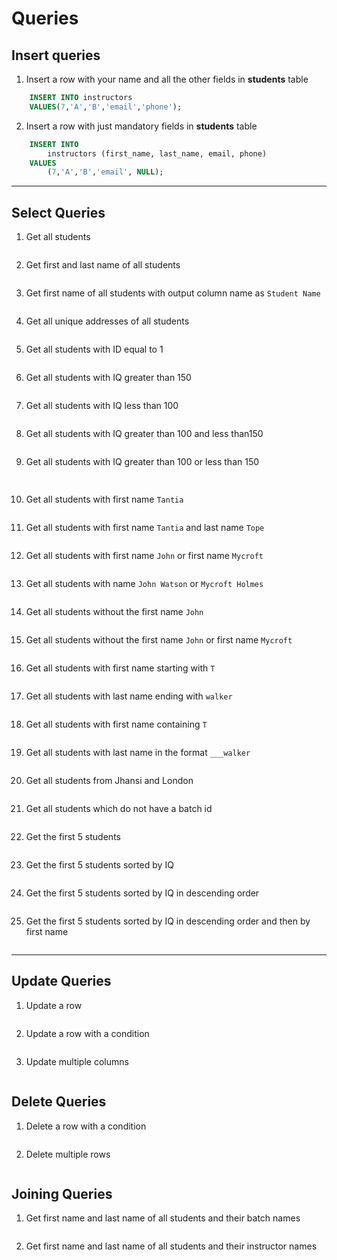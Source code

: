 
# Queries

## Insert queries
1. Insert a row with your name and all the other fields in **students** table
```sql
    INSERT INTO instructors
    VALUES(7,'A','B','email','phone');
```

2. Insert a row with just mandatory fields in **students** table
```sql
    INSERT INTO 
        instructors (first_name, last_name, email, phone)
    VALUES
        (7,'A','B','email', NULL);
```

---

## Select Queries
1. Get all students

    ```sql
    
    ```

2. Get first and last name of all students

    ```sql
    
    ```

3. Get first name of all students with output column name as `Student Name`
    
    ```sql
    
    ```
4. Get all unique addresses of all students
        
    ```sql
    
    ```
5. Get all students with ID equal to 1
    
    ```sql
    
    ```
6. Get all students with IQ greater than 150
    
    ```sql
    
    ```
7. Get all students with IQ less than 100
    
    ```sql
    
    ```
8. Get all students with IQ greater than 100 and less than150

    ```sql
    
    ```
9. Get all students with IQ greater than 100 or less than 150
    
    ```sql
     
    ```
10. Get all students with first name `Tantia`
    
    ```sql
    
    ```
11. Get all students with first name `Tantia` and last name `Tope`
    
    ```sql
    
    ```
12. Get all students with first name `John` or first name `Mycroft`
    
    ```sql
    
    ```
13. Get all students with name `John Watson` or `Mycroft Holmes`
    
    ```sql
    
    ```
14. Get all students without the first name `John`
    
    ```sql
    
    ```
15. Get all students without the first name `John` or first name `Mycroft`
    
    ```sql
    
    ```
16. Get all students with first name starting with `T`
    
    ```sql
    
    ```
17. Get all students with last name ending with `walker`
    
    ```sql
    
    ```
18. Get all students with first name containing `T`
    
    ```sql
    
    ```
19. Get all students with last name in the format `___walker`
    ```sql
    
    ```
20. Get all students from Jhansi and London
    
    ```sql
    
    ```
21. Get all students which do not have a batch id
    
    ```sql
    
    ```
22. Get the first 5 students
    
    ```sql
    
    ```
23. Get the first 5 students sorted by IQ
    
    
    ```sql
    
    ```
24. Get the first 5 students sorted by IQ in descending order
    
    ```sql
    
    ```
25. Get the first 5 students sorted by IQ in descending order and then by first name
    
    ```sql
    
    ```

---

## Update Queries

1. Update a row

    ```sql
    
    ```
2. Update a row with a condition

    ```sql
    
    ```

3. Update multiple columns

    ```sql
    
    ```

## Delete Queries

1. Delete a row with a condition
 
     ```sql
     
     ```
 
2. Delete multiple rows
 
     ```sql
     
     ```

## Joining Queries

1. Get first name and last name of all students and their batch names
    
    ```sql
    
    ```
2. Get first name and last name of all students and their instructor names
    
    ```sql
    ```
